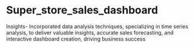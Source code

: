 # Super_store_sales_dashboard
Insights- 
Incorporated data analysis techniques, specializing in time series analysis, to deliver valuable insights, accurate sales forecasting, and interactive dashboard creation, driving business success
